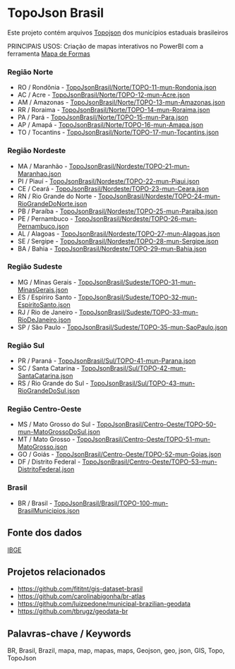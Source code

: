 ﻿
TopoJson Brasil
===================

Este projeto contém arquivos [Topojson](https://github.com/topojson) dos municípios estaduais brasileiros

PRINCIPAIS USOS: Criação de mapas interativos no PowerBI com a ferramenta [Mapa de Formas](https://docs.microsoft.com/pt-br/power-bi/visuals/desktop-shape-map)


### Região Norte

* RO / Rondônia - [TopoJsonBrasil/Norte/TOPO-11-mun-Rondonia.json](TopoJsonBrasil/Norte/TOPO-11-mun-Rondonia.json)
* AC / Acre - [TopoJsonBrasil/Norte/TOPO-12-mun-Acre.json](TopoJsonBrasil/Norte/TOPO-12-mun-Acre.json)
* AM / Amazonas - [TopoJsonBrasil/Norte/TOPO-13-mun-Amazonas.json](TopoJsonBrasil/Norte/TOPO-13-mun-Amazonas.json)
* RR / Roraima - [TopoJsonBrasil/Norte/TOPO-14-mun-Roraima.json](TopoJsonBrasil/Norte/TOPO-14-mun-Roraima.json)
* PA / Pará  - [TopoJsonBrasil/Norte/TOPO-15-mun-Para.json](TopoJsonBrasil/Norte/TOPO-21-mun-Para.json)
* AP / Amapá - [TopoJsonBrasil/Norte/TOPO-16-mun-Amapa.json](TopoJsonBrasil/Norte/TOPO-16-mun-Amapa.json)
* TO / Tocantins - [TopoJsonBrasil/Norte/TOPO-17-mun-Tocantins.json](TopoJsonBrasil/Norte/TOPO-17-mun-Tocantins.json)


### Região Nordeste
* MA / Maranhão - [TopoJsonBrasil/Nordeste/TOPO-21-mun-Maranhao.json](TopoJsonBrasil/Nordeste/TOPO-21-mun-Maranhao.json)
* PI / Piauí - [TopoJsonBrasil/Nordeste/TOPO-22-mun-Piaui.json](TopoJsonBrasil/Nordeste/TOPO-22-mun-Piaui.json)
* CE / Ceará - [TopoJsonBrasil/Nordeste/TOPO-23-mun-Ceara.json](TopoJsonBrasil/Nordeste/TOPO-23-mun-Ceara.json)
* RN / Rio Grande do Norte - [TopoJsonBrasil/Nordeste/TOPO-24-mun-RioGrandeDoNorte.json](TopoJsonBrasil/Nordeste/TOPO-24-mun-RioGrandeDoNorte.json)
* PB / Paraíba - [TopoJsonBrasil/Nordeste/TOPO-25-mun-Paraiba.json](TopoJsonBrasil/Nordeste/TOPO-25-mun-Paraiba.json)
* PE / Pernambuco - [TopoJsonBrasil/Nordeste/TOPO-26-mun-Pernambuco.json](TopoJsonBrasil/Nordeste/TOPO-26-mun-Pernambuco.json)
* AL / Alagoas - [TopoJsonBrasil/Nordeste/TOPO-27-mun-Alagoas.json](TopoJsonBrasil/Nordeste/TOPO-27-mun-Alagoas.json)
* SE / Sergipe - [TopoJsonBrasil/Nordeste/TOPO-28-mun-Sergipe.json](TopoJsonBrasil/Nordeste/TOPO-28-mun-Sergipe.json)
* BA / Bahia - [TopoJsonBrasil/Nordeste/TOPO-29-mun-Bahia.json](TopoJsonBrasil/Nordeste/TOPO-29-mun-Bahia.json)


### Região Sudeste
* MG / Minas Gerais - [TopoJsonBrasil/Sudeste/TOPO-31-mun-MinasGerais.json](TopoJsonBrasil/Sudeste/TOPO-31-mun-MinasGerais.json)
* ES / Espíriro Santo - [TopoJsonBrasil/Sudeste/TOPO-32-mun-EspiritoSanto.json](TopoJsonBrasil/Sudeste/TOPO-32-mun-EspiritoSanto.json)
* RJ / Rio de Janeiro - [TopoJsonBrasil/Sudeste/TOPO-33-mun-RioDeJaneiro.json](TopoJsonBrasil/Sudeste/TOPO-33-mun-RioDeJaneiro.json)
* SP / São Paulo - [TopoJsonBrasil/Sudeste/TOPO-35-mun-SaoPaulo.json](TopoJsonBrasil/Sudeste/TOPO-35-mun-SaoPaulo.json)


### Região Sul
* PR / Paraná - [TopoJsonBrasil/Sul/TOPO-41-mun-Parana.json](TopoJsonBrasil/Sul/TOPO-41-mun-Parana.json)
* SC / Santa Catarina - [TopoJsonBrasil/Sul/TOPO-42-mun-SantaCatarina.json](TopoJsonBrasil/Sul/TOPO-42-mun-SantaCatarina.json)
* RS / Rio Grande do Sul - [TopoJsonBrasil/Sul/TOPO-43-mun-RioGrandeDoSul.json](TopoJsonBrasil/Sul/TOPO-43-mun-RioGrandeDoSul.json)


### Região Centro-Oeste
* MS / Mato Grosso do Sul - [TopoJsonBrasil/Centro-Oeste/TOPO-50-mun-MatoGrossoDoSul.json](TopoJsonBrasil/Centro-Oeste/TOPO-50-mun-MatoGrossoDoSul.json)
* MT / Mato Grosso - [TopoJsonBrasil/Centro-Oeste/TOPO-51-mun-MatoGrosso.json](TopoJsonBrasil/Centro-Oeste/TOPO-51-mun-MatoGrosso.json)
* GO / Goiás - [TopoJsonBrasil/Centro-Oeste/TOPO-52-mun-Goias.json](TopoJsonBrasil/Centro-Oeste/TOPO-52-mun-Goias.json)
* DF / Distrito Federal - [TopoJsonBrasil/Centro-Oeste/TOPO-53-mun-DistritoFederal.json](TopoJsonBrasil/Centro-Oeste/TOPO-53-mun-DistritoFederal.json) 


### Brasil
* BR / Brasil - [TopoJsonBrasil/Brasil/TOPO-100-mun-BrasilMunicipios.json](TopoJsonBrasil/Brasil/TOPO-100-mun-BrasilMunicipios.json)


Fonte dos dados
---------------
[IBGE](http://ibge.gov.br/)


Projetos relacionados
--------------------- 
* https://github.com/fititnt/gis-dataset-brasil
* https://github.com/carolinabigonha/br-atlas
* https://github.com/luizpedone/municipal-brazilian-geodata
* https://github.com/tbrugz/geodata-br


Palavras-chave / Keywords
-------------------------
BR, Brasil, Brazil, mapa, map, mapas, maps, Geojson, geo, json, GIS, Topo, TopoJson
